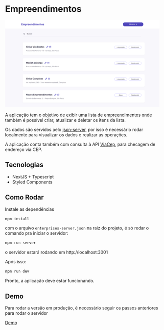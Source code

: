 # Empreendimentos

![empreendimentos](/public/assets/home-screenshot.png)

A aplicação tem o objetivo de exibir uma lista de empreendimentos onde também é possível criar, atualizar e deletar os itens da lista.

Os dados são servidos pelo [json-server](https://github.com/typicode/json-server), por isso é necessário rodar localmente para visualizar os dados e realizar as operações.

A aplicação conta também com consulta à API [ViaCep](https://viacep.com.br/), para checagem de endereço via CEP.

## Tecnologias

- NextJS + Typescript
- Styled Components

## Como Rodar

Instale as dependências

```bash
npm install
```

com o arquivo `enterprises-server.json` na raiz do projeto, é só rodar o comando pra iniciar o servidor:

```bash
npm run server
```

o servidor estará rodando em http://localhost:3001

Após isso:

```bash
npm run dev
```

Pronto, a aplicação deve estar funcionando.

## Demo

Para rodar a versão em produção, é necessário seguir os passos anteriores para rodar o servidor

[Demo](https://empreendimentos-job-challenge.vercel.app/)
